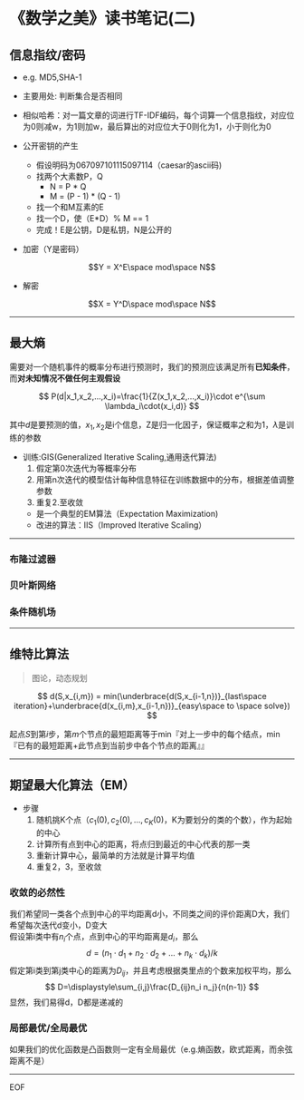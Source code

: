 # 《数学之美》读书笔记(二)

## 信息指纹/密码

- e.g. MD5,SHA-1
- 主要用处: 判断集合是否相同
- 相似哈希：对一篇文章的词进行TF-IDF编码，每个词算一个信息指纹，对应位为0则减w，为1则加w，最后算出的对应位大于0则化为1，小于则化为0

- 公开密钥的产生
  - 假设明码为067097101115097114（caesar的ascii码)
  - 找两个大素数P，Q
    - N = P \* Q
    - M = (P - 1) \* (Q - 1)
  - 找一个和M互素的E
  - 找一个D，使（E\*D）% M == 1
  - 完成！E是公钥，D是私钥，N是公开的
- 加密（Y是密码）

$$Y = X^E\space mod\space N$$

- 解密

$$X = Y^D\space mod\space N$$

---

## 最大熵

需要对一个随机事件的概率分布进行预测时，我们的预测应该满足所有**已知条件**，而**对未知情况不做任何主观假设**

$$
P(d|x_1,x_2,...,x_i)=\frac{1}{Z(x_1,x_2,...,x_i)}\cdot e^{\sum \lambda_i\cdot(x_i,d)}
$$

其中$d$是要预测的值，$x_1,x_2$是i个信息，Z是归一化因子，保证概率之和为1，$\lambda$是训练的参数

- 训练:GIS(Generalized Iterative Scaling,通用迭代算法)
  1. 假定第0次迭代为等概率分布
  2. 用第n次迭代的模型估计每种信息特征在训练数据中的分布，根据差值调整参数
  3. 重复2.至收敛
  - 是一个典型的EM算法（Expectation Maximization)
  - 改进的算法：IIS（Improved  Iterative Scaling）

---

### 布隆过滤器

### 贝叶斯网络

### 条件随机场

---

## 维特比算法

> 图论，动态规划

$$
d(S,x_{i,m}) = min(\underbrace{d(S,x_{i-1,n})}_{last\space iteration}+\underbrace{d(x_{i,m},x_{i-1,n})}_{easy\space to \space solve})
$$

起点$S$到第$i$步，第$m$个节点的最短距离等于min『对上一步中的每个结点，min『已有的最短距离+此节点到当前步中各个节点的距离』』

---

## 期望最大化算法（EM）

- 步骤  
  1. 随机挑K个点（$c_1(0),c_2(0),...,c_K(0)$，K为要划分的类的个数），作为起始的中心
  2. 计算所有点到中心的距离，将点归到最近的中心代表的那一类
  3. 重新计算中心，最简单的方法就是计算平均值
  4. 重复2，3，至收敛

### 收敛的必然性

我们希望同一类各个点到中心的平均距离d小，不同类之间的评价距离D大，我们希望每次迭代d变小，D变大  
假设第i类中有$n_i$个点，点到中心的平均距离是$d_i$，那么
$$
d = (n_1\cdot d_1+n_2\cdot d_2+...+n_k\cdot d_k)/k
$$
假定第i类到第j类中心的距离为$D_{ij}$，并且考虑根据类里点的个数来加权平均，那么
$$
D=\displaystyle\sum_{i,j}\frac{D_{ij}n_i n_j}{n(n-1)}
$$
显然，我们易得d，D都是递减的  

### 局部最优/全局最优

如果我们的优化函数是凸函数则一定有全局最优（e.g.熵函数，欧式距离，而余弦距离不是）

---

EOF
